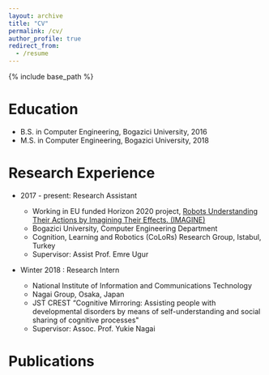 ```yaml
---
layout: archive
title: "CV"
permalink: /cv/
author_profile: true
redirect_from:
  - /resume
---
```


{% include base_path %}

Education
======
* B.S. in Computer Engineering, Bogazici University, 2016
* M.S. in Computer Engineering, Bogazici University, 2018

Research Experience
======
* 2017 - present: Research Assistant
  * Working in EU funded Horizon 2020 project, [Robots Understanding Their Actions by Imagining Their Effects. (IMAGINE)](https://imagine-h2020.eu/start)
  * Bogazici University, Computer Engineering Department
  * Cognition, Learning and Robotics (CoLoRs) Research Group, Istabul, Turkey 
  * Supervisor: Assist Prof. Emre Ugur

* Winter 2018 : Research Intern
  * National Institute of Information and Communications Technology
  * Nagai Group, Osaka, Japan
  * JST CREST “Cognitive Mirroring: Assisting people with developmental disorders by means of self-understanding and social sharing of cognitive processes"
  * Supervisor: Assoc. Prof. Yukie Nagai
  

Publications
======

